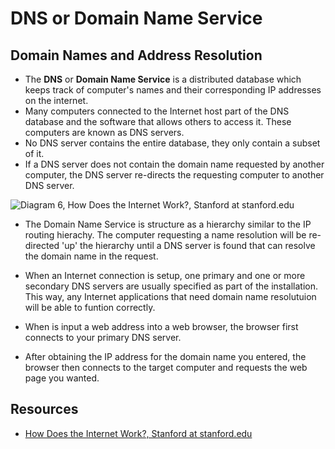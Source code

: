 # DNS or Domain Name Service

## Domain Names and Address Resolution

- The **DNS** or **Domain Name Service** is a distributed database which keeps track of computer's names and their corresponding IP addresses on the internet.
- Many computers connected to the Internet host part of the DNS database and the software that allows others to access it. These computers are known as DNS servers.
- No DNS server contains the entire database, they only contain a subset of it.
- If a DNS server does not contain the domain name requested by another computer, the DNS server re-directs the requesting computer to another DNS server.

![Diagram 6, How Does the Internet Work?, Stanford at stanford.edu](https://web.stanford.edu/class/msande91si/www-spr04/readings/week1/InternetWhitepaper_files/ruswp_diag6.gif)

- The Domain Name Service is structure as a hierarchy similar to the IP routing hierachy. The computer requesting a name resolution will be re-directed 'up' the hierarchy until a DNS server is found that can resolve the domain name in the request.

- When an Internet connection is setup, one primary and one or more secondary DNS servers are usually specified as part of the installation. This way, any Internet applications that need domain name resolutuion will be able to funtion correctly.
- When is input a web address into a web browser, the browser first connects to your primary DNS server.
- After obtaining the IP address for the domain name you entered, the browser then connects to the target computer and requests the web page you wanted.

## Resources

- [How Does the Internet Work?, Stanford at stanford.edu](https://web.stanford.edu/class/msande91si/www-spr04/readings/week1/InternetWhitepaper.htm)
